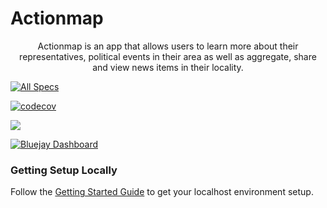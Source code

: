 # Actionmap

<div style="text-align: center;">

Actionmap is an app that allows users to learn more about their representatives,
political events in their area as well as aggregate, share and view news items in their locality.

</div>

<!-- TODO: Update these for your repo! -->

[![All Specs](https://github.com/cs169/fa23-chips-10.5-03/actions/workflows/specs.yml/badge.svg)](https://github.com/cs169/fa23-chips-10.5-<YOUR_GROUP_NUMBER>/actions) 

[![codecov](https://codecov.io/github/cs169/fa23-chips-10.5-03/graph/badge.svg?token=qRpZnZN3QQ)](https://codecov.io/github/cs169/fa23-chips-10.5-<YOUR_GROUP_NUMBER>/tree/master)

![](https://github.com///actions/workflows//badge.svg)

[![Bluejay Dashboard](https://img.shields.io/badge/Bluejay-Dashboard_03-blue.svg)](http://dashboard.bluejay.governify.io/dashboard/script/dashboardLoader.js?dashboardURL=https://reporter.bluejay.governify.io/api/v4/dashboards/tpa-CS169-2023-GH-cs169_fa23-chips-10.5-3/main)

### Getting Setup Locally

Follow the [Getting Started Guide](./docs/01-getting-started.md) to get your localhost environment setup.
